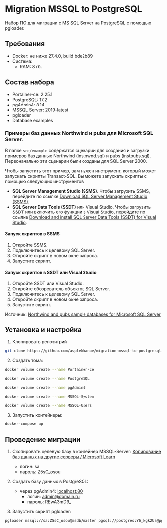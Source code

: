 # Migration MSSQL to PostgreSQL
Набор ПО для миграции с MS SQL Server на PostgreSQL с помощью pgloader.

## Требования
- Docker: не ниже 27.4.0, build bde2b89
- Система:
    - RAM: 8 гб.

## Состав набора
- Portainer-ce: 2.25.1
- PostgreSQL: 17.2
- pgAdmin4: 8.14
- MSSQL Server: 2019-latest
- pgloader
- Database examples

### Примеры баз данных Northwind и pubs для Microsoft SQL Server.
В папке `src/example` содержатся сценарии для создания и загрузки примеров баз данных Northwind (instnwnd.sql) и pubs (instpubs.sql).
Первоначально эти сценарии были созданы для SQL Server 2000.

Чтобы запустить этот пример, вам нужен инструмент, который может запускать скрипты Transact-SQL. Вы можете запускать скрипты с помощью следующих инструментов:
- **SQL Server Management Studio (SSMS)**. Чтобы загрузить SSMS, перейдите по ссылке [Download SQL Server Management Studio (SSMS)](https://docs.microsoft.com/sql/ssms/download-sql-server-management-studio-ssms?view=sql-server-2017).
- **SQL Server Data Tools (SSDT)** или Visual Studio. Чтобы загрузить SSDT или включить его функции в Visual Studio, перейдите по ссылке [Download and install SQL Server Data Tools (SSDT) for Visual Studio](https://docs.microsoft.com/sql/ssdt/download-sql-server-data-tools-ssdt?view=sql-server-2017).

#### Запуск скриптов в SSMS
1. Откройте SSMS.
2. Подключитесь к целевому SQL Server.
3. Откройте скрипт в новом окне запроса.
4. Запустите скрипт.

#### Запуск скриптов в  SSDT или Visual Studio
1. Откройте SSDT или Visual Studio.
2. Откройте обозреватель объектов SQL Server.
3. Подключитесь к целевому SQL Server.
4. Откройте скрипт в новом окне запроса.
5. Запустите скрипт.

Источник: [Northwind and pubs sample databases for Microsoft SQL Server](https://github.com/Microsoft/sql-server-samples/tree/master/samples/databases/northwind-pubs)

## Установка и настройка
1. Клонировать репозитрий
```bash
git clone https://github.com/asplekhanov/migration-mssql-to-postgresql.git
```
2. Создать тома:
```bash
docker volume create --name Portainer-ce
```
```bash
docker volume create --name PostgreSQL
```
```bash
docker volume create --name pgAdmin4
```
```bash
docker volume create --name MSSQL-System
```
```bash
docker volume create --name MSSQL-Users
```
3. Запустить контейнеры:
```bash
docker-compose up
```

## Проведение миграции
1. Скопировать целевую базу в контейнер MSSQL-Server: [Копирование баз данных на другие серверы / Microsoft Learn](https://learn.microsoft.com/ru-ru/sql/relational-databases/databases/copy-databases-to-other-servers?view=sql-server-ver16)
    - логин: sa
    - пароль: Z5sC_osou

2. Создать базу данных в PostgreSQL:
    - через pgAdmin4: [localhost:80](http://localhost:80)
        - логин: admin@domain.ru
        - пароль: REwA3mD9_

3. Запустить скрипт pgloader:
```bash
pgloader mssql://sa:Z5sC_osou@msdb/master pgsql://postgres:Y6_kgk2Us@pgdb/postgres
```